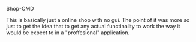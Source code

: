 Shop-CMD

This is basically just a online shop with no gui. The point of it was more so 
just to get the idea that to get any actual functinality to work the way it
would be expect to in a "proffesional" application.
